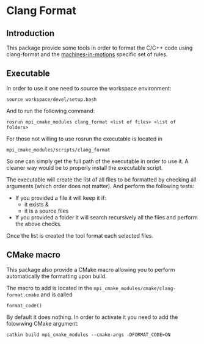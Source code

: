 Clang Format
============

## Introduction

This package provide some tools in order
to format the C/C++ code using clang-format and the
[machines-in-motions](https://machines-in-motion.github.io/code_documentation/ci_example_cpp/coding_guidelines_1.html)
specific set of rules.

## Executable

In order to use it one need to source the workspace environment:

    source workspace/devel/setup.bash

And to run the following command:

    rosrun mpi_cmake_modules clang_format <list of files> <list of folders>

For those not willing to use rosrun the executable is located in

    mpi_cmake_modules/scripts/clang_format

So one can simply get the full path of the executable in order to use it.
A cleaner way would be to properly install the executable script.

The executable will create the list of all files to be formatted by checking all
arguments (which order does not matter). And perform the following tests:
- If you provided a file it will keep it if:
    - it exists &
    - it is a source files
- If you provided a folder it will search recursively all the files and
    perform the above checks.

Once the list is created the tool format each selected files.

## CMake macro

This package also provide a CMake macro allowing you to perform automatically
the formatting upon build.

The macro to add is located in the `mpi_cmake_modules/cmake/clang-format.cmake`
and is called
    
    format_code()

By default it does nothing. In order to activate it you need to add the
folowwing CMake argument:

    catkin build mpi_cmake_modules --cmake-args -DFORMAT_CODE=ON
